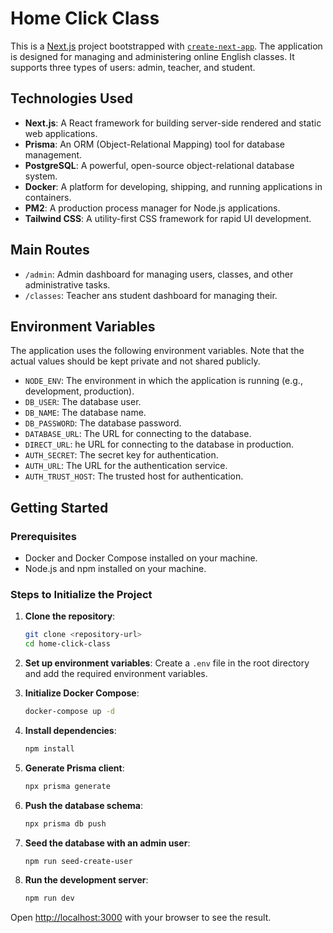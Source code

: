 # Home Click Class

This is a [Next.js](https://nextjs.org/) project bootstrapped with [`create-next-app`](https://github.com/vercel/next.js/tree/canary/packages/create-next-app). The application is designed for managing and administering online English classes. It supports three types of users: admin, teacher, and student.

## Technologies Used

- **Next.js**: A React framework for building server-side rendered and static web applications.
- **Prisma**: An ORM (Object-Relational Mapping) tool for database management.
- **PostgreSQL**: A powerful, open-source object-relational database system.
- **Docker**: A platform for developing, shipping, and running applications in containers.
- **PM2**: A production process manager for Node.js applications.
- **Tailwind CSS**: A utility-first CSS framework for rapid UI development.

## Main Routes

- `/admin`: Admin dashboard for managing users, classes, and other administrative tasks.
- `/classes`: Teacher ans student dashboard for managing their.

## Environment Variables

The application uses the following environment variables. Note that the actual values should be kept private and not shared publicly.

- `NODE_ENV`: The environment in which the application is running (e.g., development, production).
- `DB_USER`: The database user.
- `DB_NAME`: The database name.
- `DB_PASSWORD`: The database password.
- `DATABASE_URL`: The URL for connecting to the database.
- `DIRECT_URL`: he URL for connecting to the database in production.
- `AUTH_SECRET`: The secret key for authentication.
- `AUTH_URL`: The URL for the authentication service.
- `AUTH_TRUST_HOST`: The trusted host for authentication.

## Getting Started

### Prerequisites

- Docker and Docker Compose installed on your machine.
- Node.js and npm installed on your machine.

### Steps to Initialize the Project

1. **Clone the repository**:
    ```bash
    git clone <repository-url>
    cd home-click-class
    ```

2. **Set up environment variables**:
    Create a `.env` file in the root directory and add the required environment variables.

3. **Initialize Docker Compose**:
    ```bash
    docker-compose up -d
    ```

4. **Install dependencies**:
    ```bash
    npm install
    ```

5. **Generate Prisma client**:
    ```bash
    npx prisma generate
    ```

6. **Push the database schema**:
    ```bash
    npx prisma db push
    ```

7. **Seed the database with an admin user**:
    ```bash
    npm run seed-create-user
    ```

8. **Run the development server**:
    ```bash
    npm run dev
    ```

Open [http://localhost:3000](http://localhost:3000) with your browser to see the result.
